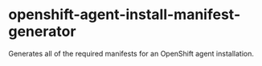 # openshift-agent-install-manifest-generator
Generates all  of the required manifests for an OpenShift agent installation.
